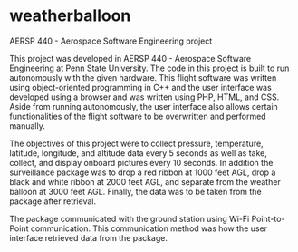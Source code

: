 # weatherballoon
AERSP 440 - Aerospace Software Engineering project

This project was developed in AERSP 440 - Aerospace Software Engineering at Penn State University.  The code in this project is built to run autonomously with the given hardware.  This flight software was written using object-oriented programming in C++ and the user interface was developed using a browser and was written using PHP, HTML, and CSS.  Aside from running autonomously, the user interface also allows certain functionalities of the flight software to be overwritten and performed manually.

The objectives of this project were to collect pressure, temperature, latitude, longitude, and altitude data every 5 seconds as well as take, collect, and display onboard pictures every 10 seconds.  In addition the surveillance package was to drop a red ribbon at 1000 feet AGL, drop a black and white ribbon at 2000 feet AGL, and separate from the weather balloon at 3000 feet AGL.  Finally, the data was to be taken from the package after retrieval.

The package communicated with the ground station using Wi-Fi Point-to-Point communication.  This communication method was how the user interface retrieved data from the package.
